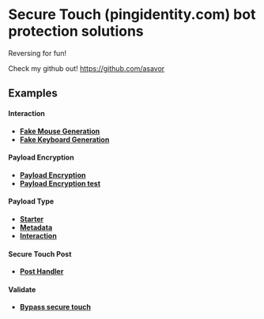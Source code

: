 # Secure Touch (pingidentity.com) bot protection solutions

Reversing for fun!

Check my github out! https://github.com/asavor

## Examples

#### Interaction

- **[Fake Mouse Generation](https://gitfront.io/r/user-2983673/NfiRDsW7nny8/secure-touch/blob/generator/events/mact/mact.go)**
- **[Fake Keyboard Generation](https://gitfront.io/r/user-2983673/NfiRDsW7nny8/secure-touch/blob/generator/interaction.go)**

#### Payload Encryption

- **[Payload Encryption](https://gitfront.io/r/user-2983673/NfiRDsW7nny8/secure-touch/blob/generator/encryption.go)**
- **[Payload Encryption test](https://gitfront.io/r/user-2983673/NfiRDsW7nny8/secure-touch/blob/generator/encrypt_test.go)**

#### Payload Type

- **[Starter](https://gitfront.io/r/user-2983673/NfiRDsW7nny8/secure-touch/blob/generator/starter.go)**
- **[Metadata](https://gitfront.io/r/user-2983673/NfiRDsW7nny8/secure-touch/blob/generator/metadata.go)**
- **[Interaction](https://gitfront.io/r/user-2983673/NfiRDsW7nny8/secure-touch/blob/generator/interaction.go)**

#### Secure Touch Post

- **[Post Handler](https://gitfront.io/r/user-2983673/NfiRDsW7nny8/secure-touch/blob/generator/secureTouch.go)**

#### Validate

- **[Bypass secure touch](https://gitfront.io/r/user-2983673/NfiRDsW7nny8/secure-touch/blob/module/asos/login_test.go)**
